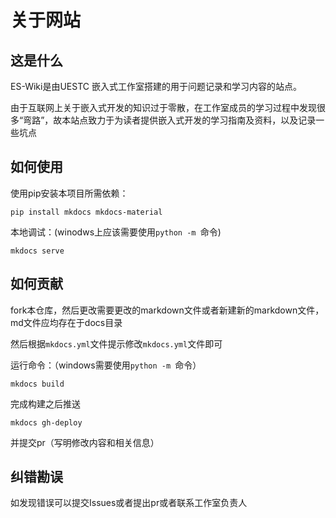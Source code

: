 # 关于网站

## 这是什么

ES-Wiki是由UESTC 嵌入式工作室搭建的用于问题记录和学习内容的站点。

由于互联网上关于嵌入式开发的知识过于零散，在工作室成员的学习过程中发现很多“弯路”，故本站点致力于为读者提供嵌入式开发的学习指南及资料，以及记录一些坑点

## 如何使用

使用pip安装本项目所需依赖：

```
pip install mkdocs mkdocs-material
```

本地调试：(winodws上应该需要使用`python -m `命令)

```shell
mkdocs serve
```

## 如何贡献

fork本仓库，然后更改需要更改的markdown文件或者新建新的markdown文件，md文件应均存在于docs目录

然后根据`mkdocs.yml`文件提示修改`mkdocs.yml`文件即可

运行命令：（windows需要使用`python -m `命令）

```shell
mkdocs build
```

完成构建之后推送

``` 
mkdocs gh-deploy
```

并提交pr（写明修改内容和相关信息）

## 纠错勘误

如发现错误可以提交Issues或者提出pr或者联系工作室负责人

